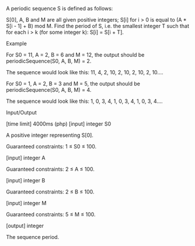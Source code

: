 A periodic sequence S is defined as follows:

S[0], A, B and M are all given positive integers;
S[i] for i > 0 is equal to (A * S[i - 1] + B) mod M.
Find the period of S, i.e. the smallest integer T such that for each i > k (for some integer k): S[i] = S[i + T].

Example

For S0 = 11, A = 2, B = 6 and M = 12, the output should be
periodicSequence(S0, A, B, M) = 2.

The sequence would look like this: 11, 4, 2, 10, 2, 10, 2, 10, 2, 10....

For S0 = 1, A = 2, B = 3 and M = 5, the output should be
periodicSequence(S0, A, B, M) = 4.

The sequence would look like this: 1, 0, 3, 4, 1, 0, 3, 4, 1, 0, 3, 4....

Input/Output

[time limit] 4000ms (php)
[input] integer S0

A positive integer representing S[0].

Guaranteed constraints:
1 ≤ S0 ≤ 100.

[input] integer A

Guaranteed constraints:
2 ≤ A ≤ 100.

[input] integer B

Guaranteed constraints:
2 ≤ B ≤ 100.

[input] integer M

Guaranteed constraints:
5 ≤ M ≤ 100.

[output] integer

The sequence period.